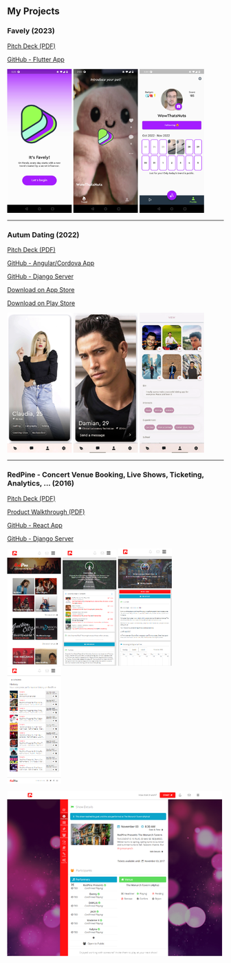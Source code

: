 ## My Projects

### Favely (2023)

[Pitch Deck (PDF)](/pdf/favely.pdf)

[GitHub - Flutter App](https://github.com/FlyingJay/favely)

<p float="left">
  <img src="/images/favely_landing.jpg" width="150" />
  <img src="/images/favely_video.jpg" width="150" /> 
  <img src="/images/favely_profile.png" width="150" />
</p>

---
### Autum Dating (2022)

[Pitch Deck (PDF)](/pdf/autum.pdf)

[GitHub - Angular/Cordova App](https://github.com/FlyingJay/autum)

[GitHub - Django Server](https://github.com/FlyingJay/autum-api)

[Download on App Store](https://apps.apple.com/tc/app/autum/id1599884953)
  
[Download on Play Store](https://play.google.com/store/apps/details?id=com.autum.dating) 

<p float="left">
  <img src="/images/autum_deck.png" width="150" />
  <img src="/images/autum_match.png" width="150" /> 
  <img src="/images/autum_profile.png" width="150" />
</p>

---
### RedPine - Concert Venue Booking, Live Shows, Ticketing, Analytics, ... (2016)

[Pitch Deck (PDF)](/pdf/redpine.pdf)

[Product Walkthrough (PDF)](/pdf/redpine_royal_mountain.pdf)

[GitHub - React App](https://github.com/FlyingJay/redpine)

[GitHub - Django Server](https://github.com/FlyingJay/redpine-api)

<p float="left">
  <img src="/images/redpine_home.png" width="125" />
  <img src="/images/redpine_band.png" width="125" /> 
  <img src="/images/redpine_venue.png" width="125" />
  <img src="/images/redpine_shows.png" width="125" />
</p>
<img src="/images/redpine_hub.png" width="500" />


